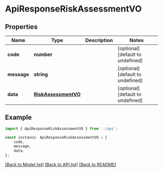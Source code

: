 # ApiResponseRiskAssessmentVO


## Properties

Name | Type | Description | Notes
------------ | ------------- | ------------- | -------------
**code** | **number** |  | [optional] [default to undefined]
**message** | **string** |  | [optional] [default to undefined]
**data** | [**RiskAssessmentVO**](RiskAssessmentVO.md) |  | [optional] [default to undefined]

## Example

```typescript
import { ApiResponseRiskAssessmentVO } from './api';

const instance: ApiResponseRiskAssessmentVO = {
    code,
    message,
    data,
};
```

[[Back to Model list]](../README.md#documentation-for-models) [[Back to API list]](../README.md#documentation-for-api-endpoints) [[Back to README]](../README.md)
